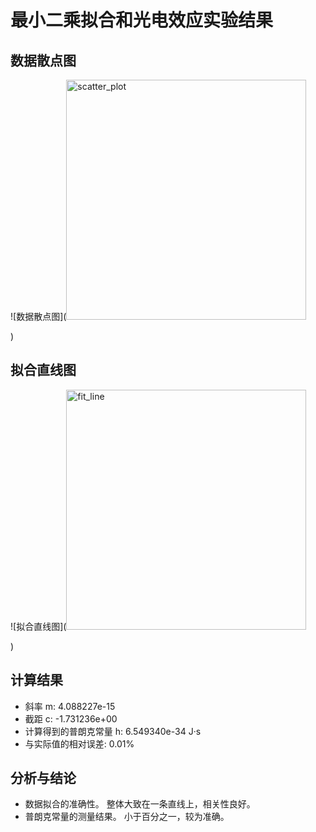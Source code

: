 # 最小二乘拟合和光电效应实验结果

## 数据散点图

![数据散点图](<img width="384" alt="scatter_plot" src="https://github.com/user-attachments/assets/219297aa-5717-48e4-a8b5-60a0cbf14aa0" />

)

## 拟合直线图

![拟合直线图](<img width="384" alt="fit_line" src="https://github.com/user-attachments/assets/593ffcf9-bb87-4734-bbdb-af94beb534c4" />

)

## 计算结果

- 斜率 m: 4.088227e-15
- 截距 c: -1.731236e+00
- 计算得到的普朗克常量 h: 6.549340e-34 J·s
- 与实际值的相对误差: 0.01%

## 分析与结论

- 数据拟合的准确性。
  整体大致在一条直线上，相关性良好。
- 普朗克常量的测量结果。
  小于百分之一，较为准确。
